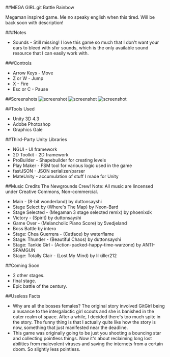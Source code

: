 ##MEGA GIRL.git Battle Rainbow

Megaman inspired game. Me no speaky english when this tired. Will be back soon with description!

###Notes
* Sounds - Still missing! I love this game so much that I don't want your ears to bleed with sfxr sounds, which is the only available sound resource that I can easily work with.

###Controls
* Arrow Keys - Move
* Z or W - Jump
* X - Fire
* Esc or C - Pause

##Screenshots
![screenshot](https://github.com/ddionisio/game-off-2013/blob/master/Promo/screenshot_0.png?raw=true)
![screenshot](https://github.com/ddionisio/game-off-2013/blob/master/Promo/screenshot_1.png?raw=true)
![screenshot](https://github.com/ddionisio/game-off-2013/blob/master/Promo/screenshot_2.png?raw=true)

##Tools Used
* Unity 3D 4.3
* Adobe Photoshop
* Graphics Gale

##Third-Party Unity Libraries
* NGUI - UI framework
* 2D Toolkit - 2D framework
* ProBuilder - Shapebuilder for creating levels
* Play Maker - FSM tool for various logic used in the game
* fastJSON - JSON serializer/parser
* MateUnity - accumulation of stuff I made for Unity

##Music Credits
The Newgrounds Crew!
Note: All music are lincensed under Creative Commons, Non-commercial.
* Main - (8-bit wonderland) by duttonsayshi
* Stage Select by (Where's The Map) by Neon-Bard
* Stage Selected - (Megaman 3 stage selected remix) by phoenixdk
* Victory - (Spirit) by duttonsayshi
* Game Over - (Melancholic Piano Score) by 5vedjeland
* Boss Battle by intero
* Stage: Chea Guerrera - (Catface) by waterflame
* Stage: Thunder - (Beautiful Chaos) by duttonsayshi
* Stage: Tankie Girl - (Action-packed-happy-time-warzone) by ANTI-SPAMGUN
* Stage: Totally Clair - (Lost My Mind) by lilkiller212

##Coming Soon
* 2 other stages.
* final stage.
* Epic battle of the century.
 
##Useless Facts
* Why are all the bosses females? The original story involved GitGirl being a nusance to the intergalactic girl scouts and she is banished in the outer realm of space.  After a while, I decided there's too much spite in the story. The funny thing is that I actually quite like how the story is now,  something that just manifested near the deadline.
* This game was originally going to be just you shooting a bouncing star and collecting pointless things.  Now it's about reclaiming long lost abilities from malevolent viruses and saving the internets from a certain doom.  So slightly less pointless.
